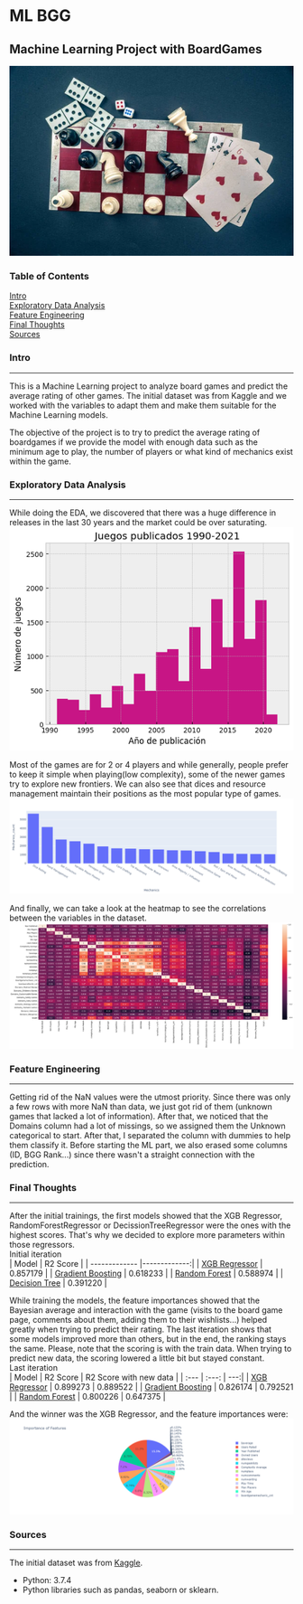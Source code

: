 # ML BGG
## Machine Learning Project with BoardGames
![head](resources/img/head.png)

### Table of Contents  
[Intro](#Intro)  
[Exploratory Data Analysis](#Exploratory-Data-Analysis)  
[Feature Engineering](#Feature-Engineering)  
[Final Thoughts](#Final-Thoughts)  
[Sources](#Sources)

### Intro
-------------
This is a Machine Learning project to analyze board games and predict the average rating of other games. The initial dataset was from Kaggle and we worked with the variables to adapt them and make them suitable for the Machine Learning models.

The objective of the project is to try to predict the average rating of boardgames if we provide the model with enough data such as the minimum age to play, the number of players or what kind of mechanics exist within the game.

### Exploratory Data Analysis
-------------
While doing the EDA, we discovered that there was a huge difference in releases in the last 30 years and the market could be over saturating.  
![gamespublished](resources/img/published.png)

Most of the games are for 2 or 4 players and while generally, people prefer to keep it simple when playing(low complexity), some of the newer games try to explore new frontiers. We can also see that dices and resource management maintain their positions as the most popular type of games.  
![mechanics](resources/img/mechanicslong.png)

And finally, we can take a look at the heatmap to see the correlations between the variables in the dataset.
![heatmap](resources/img/heatmap.png)

### Feature Engineering
-------------
Getting rid of the NaN values were the utmost priority. Since there was only a few rows with more NaN than data, we just got rid of them (unknown games that lacked a lot of information). After that, we noticed that the Domains column had a lot of missings, so we assigned them the Unknown categorical to start. After that, I separated the column with dummies to help them classify it.
Before starting the ML part, we also erased some columns (ID, BGG Rank...) since there wasn't a straight connection with the prediction.

### Final Thoughts
-------------
After the initial trainings, the first models showed that the XGB Regressor, RandomForestRegressor or DecissionTreeRegressor were the ones with the highest scores. That's why we decided to explore more parameters within those regressors.    
Initial iteration  
| Model | R2 Score |
| ------------- |-------------:|
| [XGB Regressor](https://xgboost.readthedocs.io/en/stable/parameter.html) | 0.857179 |
| [Gradient Boosting](https://scikit-learn.org/stable/modules/generated/sklearn.ensemble.GradientBoostingRegressor.html) | 0.618233 |
| [Random Forest](https://scikit-learn.org/stable/modules/generated/sklearn.ensemble.RandomForestRegressor.html) | 0.588974 |
| [Decision Tree](https://scikit-learn.org/stable/auto_examples/tree/plot_tree_regression.html) | 0.391220 |

While training the models, the feature importances showed that the Bayesian average and interaction with the game (visits to the board game page, comments about them, adding them to their wishlists...) helped greatly when trying to predict their rating. The last iteration shows that some models improved more than others, but in the end, the ranking stays the same. Please, note that the scoring is with the train data. When trying to predict new data, the scoring lowered a little bit but stayed constant.   
Last iteration  
| Model | R2 Score | R2 Score with new data |
| :--- | :---: | ---:|
| [XGB Regressor](https://xgboost.readthedocs.io/en/stable/parameter.html) | 0.899273 | 0.889522 |
| [Gradient Boosting](https://scikit-learn.org/stable/modules/generated/sklearn.ensemble.GradientBoostingRegressor.html) | 0.826174 | 0.792521 |
| [Random Forest](https://scikit-learn.org/stable/modules/generated/sklearn.ensemble.RandomForestRegressor.html) | 0.800226 | 0.647375 |

And the winner was the XGB Regressor, and the feature importances were:  
![XGBFinal](resources/img/XGBFinal.png)


### Sources
-------------
The initial dataset was from [Kaggle](https://www.kaggle.com/datasets/andrewmvd/board-games).
* Python: 3.7.4
* Python libraries such as pandas, seaborn or sklearn.